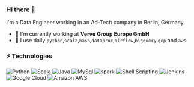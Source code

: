 ### Hi there 👋

I'm a Data Engineer working in an Ad-Tech company in Berlin, Germany.

- 🏢   I'm currently working at **Verve Group Europe GmbH**
- 🔧   I use daily `python`,`scala`,`bash`,`dataproc`,`airflow`,`bigquery`,`gcp` and `aws`.


### ⚡ Technologies
![Python](https://img.shields.io/badge/-Python-black?style=flat-square&logo=Python)
![Scala](https://img.shields.io/badge/scala-%23DC322F.svg?style=flat-square&logo=scala&logoColor=white)
![Java](https://img.shields.io/badge/-java-E34A86?style=flat-square&logo=java)
![MySql](https://img.shields.io/badge/MySQL-00000F?style=flat-square&logo=mysql&logoColor=white)
![spark](https://img.shields.io/static/v1?logo=apache-spark&label=&message=spark&color=111&logoColor=AAA&style=flat-square)
![Shell Scripting](https://img.shields.io/badge/shell_script-%23121011.svg?style=flat-square&logo=gnu-bash&logoColor=white)
![Jenkins](https://img.shields.io/badge/jenkins-%232C5263.svg?style=flat-square&logo=jenkins&logoColor=white)
![Google Cloud](https://img.shields.io/badge/Google%20Cloud-black?style=flat-square&logo=google-cloud)
![Amazon AWS](https://img.shields.io/badge/Amazon%20AWS-232F3E?style=flat-square&logo=amazon-aws)





